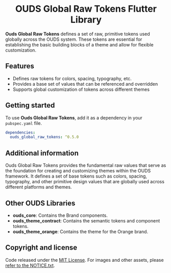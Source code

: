 <h1 align="center">OUDS Global Raw Tokens Flutter Library</h1>

**Ouds Global Raw Tokens** defines a set of raw, primitive tokens used globally across the OUDS system. These tokens are essential for establishing the basic building blocks of a theme and allow for flexible customization.

## Features

- Defines raw tokens for colors, spacing, typography, etc.
- Provides a base set of values that can be referenced and overridden
- Supports global customization of tokens across different themes

## Getting started

To use **Ouds Global Raw Tokens**, add it as a dependency in your `pubspec.yaml` file.

```yaml
dependencies:
  ouds_global_raw_tokens: ^0.5.0
```

## Additional information
Ouds Global Raw Tokens provides the fundamental raw values that serve as the foundation for creating and customizing themes within the OUDS framework. It defines a set of base tokens such as colors, spacing, typography, and other primitive design values that are globally used across different platforms and themes.

## Other OUDS Libraries

- **ouds_core**: Contains the Brand components.
- **ouds_theme_contract**: Contains the semantic tokens and component tokens.
- **ouds_theme_orange**: Contains the theme for the Orange brand.

## Copyright and license

Code released under the [MIT License](https://github.com/Orange-OpenSource/ouds-flutter/blob/develop/LICENSE).
For images and other assets, please [refer to the NOTICE.txt](https://github.com/Orange-OpenSource/ouds-flutter/blob/develop/NOTICE.txt).



